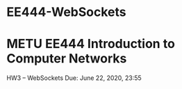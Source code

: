 # EE444-WebSockets
# METU EE444 Introduction to Computer Networks
HW3 – WebSockets
Due: June 22, 2020, 23:55
